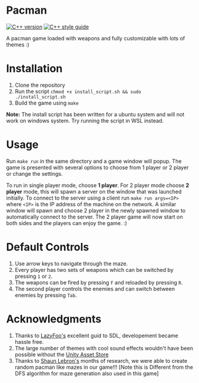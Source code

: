 # Pacman
[![C++ version][c++-image]][c++-wiki]
[![C++ style guide][gts-image]][gts-url]

A pacman game loaded with weapons and fully customizable with lots of themes :)

# Installation

1. Clone the repository 
2. Run the script `chmod +x install_script.sh && sudo ./install_script.sh`
3. Build the game using `make`

**Note:** The install script has been written for a ubuntu system and will not work on windows system. Try running the script in WSL instead.

# Usage

Run `make run` in the same directory and a game window will popup. The game is presented with several options to choose from 1 player or 2 player or change the settings.

To run in single player mode, choose **1 player**. For 2 player mode choose **2 player** mode, this will spawn a server on the window that was launched initially. To connect to the server using a client run `make run args=<IP>` where `<IP>` is the IP address of the machine on the network. A similar window will spawn and choose 2 player in the newly spawned window to automatically connect to the server. The 2 player game will now start on both sides and the players can enjoy the game. :)

# Default Controls

1. Use arrow keys to navigate through the maze.
2. Every player has two sets of weapons which can be switched by pressing `1` or `2`.
3. The weapons can be fired by pressing `F` and reloaded by pressing `R`.
4. The second player controls the enemies and can switch between enemies by pressing `Tab`.

# Acknowledgments

1. Thanks to [LazyFoo's](https://lazyfoo.net/tutorials/SDL/) excellent guid to SDL, developement became hassle free.
2. The large number of themes with cool sound effects wouldn't have been possible without the [Unity Asset Store](https://assetstore.unity.com/)
3. Thanks to [Shaun Lebron's](https://shaunlebron.github.io/) months of research, we were able to create random pacman like mazes in our game!!! [Note this is Different from the DFS algorithm for maze generation also used in this game]


[gts-image]: https://img.shields.io/badge/code%20style-google-blueviolet.svg
[gts-url]: https://google.github.io/styleguide/cppguide.html
[c++-image]: https://img.shields.io/badge/c%2B%2B-17-blue
[c++-wiki]: https://en.wikipedia.org/wiki/C%2B%2B17
